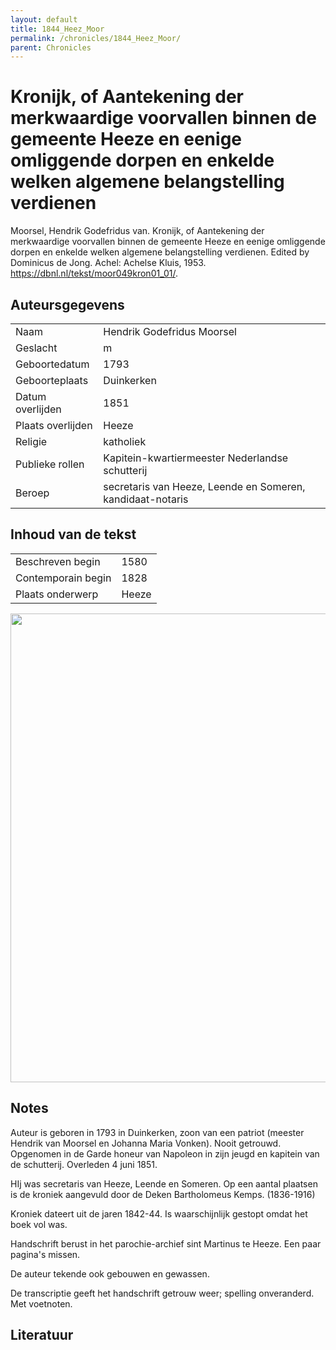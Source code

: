 ```yaml
---
layout: default
title: 1844_Heez_Moor
permalink: /chronicles/1844_Heez_Moor/
parent: Chronicles
--- 
```



# Kronijk, of Aantekening der merkwaardige voorvallen binnen de gemeente Heeze en eenige omliggende dorpen en enkelde welken algemene belangstelling verdienen 

Moorsel, Hendrik Godefridus van. Kronijk, of Aantekening der merkwaardige voorvallen binnen de gemeente Heeze en eenige omliggende dorpen en enkelde welken algemene belangstelling verdienen. Edited by Dominicus de Jong. Achel: Achelse Kluis, 1953. https://dbnl.nl/tekst/moor049kron01_01/. 

## Auteursgegevens 

| | | 
| --------------- | --------------- | 
| Naam | Hendrik Godefridus Moorsel | 
| Geslacht | m | 
| Geboortedatum | 1793 | 
| Geboorteplaats | Duinkerken | 
| Datum overlijden | 1851 | 
| Plaats overlijden | Heeze | 
| Religie | katholiek | 
| Publieke rollen | Kapitein-kwartiermeester Nederlandse schutterij | 
| Beroep | secretaris van Heeze, Leende en Someren, kandidaat-notaris | 

## Inhoud van de tekst 

| | | 
| --------------- | --------------- | 
| Beschreven begin | 1580 | 
| Contemporain begin | 1828 | 
| Plaats onderwerp | Heeze | 

[<img src="..\..\barplots_chronicles\1844_Heez_Moor.jpg" width="750"/>](..\..\barplots_chronicles\1844_Heez_Moor.jpg) 

## Notes 

Auteur is geboren in 1793 in Duinkerken, zoon van een patriot (meester Hendrik
van Moorsel en Johanna Maria Vonken). Nooit getrouwd. Opgenomen in de Garde
honeur van Napoleon in zijn jeugd en kapitein van de schutterij. Overleden 4
juni 1851.

HIj was secretaris van Heeze, Leende en Someren. Op een aantal plaatsen is de
kroniek aangevuld door de Deken Bartholomeus Kemps. (1836-1916)

Kroniek dateert uit de jaren 1842-44. Is waarschijnlijk gestopt omdat het boek
vol was.

Handschrift berust in het parochie-archief sint Martinus te Heeze. Een paar
pagina's missen.

De auteur tekende ook gebouwen en gewassen.

De transcriptie geeft het handschrift getrouw weer; spelling onveranderd. Met
voetnoten.



## Literatuur 

